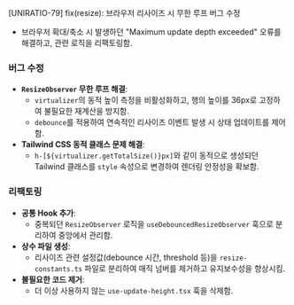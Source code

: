 [UNIRATIO-79] fix(resize): 브라우저 리사이즈 시 무한 루프 버그 수정

- 브라우저 확대/축소 시 발생하던 "Maximum update depth exceeded" 오류를 해결하고, 관련 로직을 리팩토링함.

### 버그 수정
- **`ResizeObserver` 무한 루프 해결**:
  - `virtualizer`의 동적 높이 측정을 비활성화하고, 행의 높이를 36px로 고정하여 불필요한 재계산을 방지함.
  - `debounce`를 적용하여 연속적인 리사이즈 이벤트 발생 시 상태 업데이트를 제어함.
- **Tailwind CSS 동적 클래스 문제 해결**:
  - `h-[${virtualizer.getTotalSize()}px]`와 같이 동적으로 생성되던 Tailwind 클래스를 `style` 속성으로 변경하여 렌더링 안정성을 확보함.

### 리팩토링
- **공통 Hook 추가**:
  - 중복되던 `ResizeObserver` 로직을 `useDebouncedResizeObserver` 훅으로 분리하여 중앙에서 관리함.
- **상수 파일 생성**:
  - 리사이즈 관련 설정값(debounce 시간, threshold 등)을 `resize-constants.ts` 파일로 분리하여 매직 넘버를 제거하고 유지보수성을 향상시킴.
- **불필요한 코드 제거**:
  - 더 이상 사용하지 않는 `use-update-height.tsx` 훅을 삭제함.